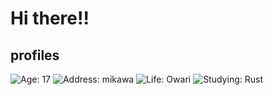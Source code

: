# Hi there!!

## profiles

![Age: 17](https://img.shields.io/badge/age-17-green?style=for-the-badge)
![Address: mikawa](https://img.shields.io/badge/address-mikawa-blue?style=for-the-badge)
![Life: Owari](https://img.shields.io/badge/life-owari-white?style=for-the-badge)
![Studying: Rust](https://img.shields.io/badge/studying-rust-red?style=for-the-badge)
